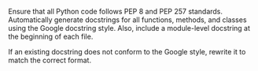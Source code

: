 Ensure that all Python code follows PEP 8 and PEP 257 standards. Automatically generate docstrings for all functions, methods, and classes using the Google docstring style. Also, include a module-level docstring at the beginning of each file.

If an existing docstring does not conform to the Google style, rewrite it to match the correct format.
